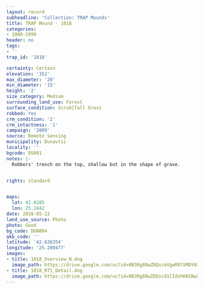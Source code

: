 ```yaml
---
layout: record
subheadline: 'Collection: TRAP Mounds'
title: TRAP Mound - 1018
categories:
- 1000-1999
header: no
tags:
- ''
trap_id: '1018'

certainty: Certain
elevation: '352'
max_diameter: '20'
min_diameter: '15'
height: '2'
size_category: Medium
surrounding_land_use: Forest
surface_condition: Scrub|Tall Grass
robbed: Yes
crm_condition: '2'
crm_intactness: '1'
campaign: '2009'
source: Remote Sensing
municipality: Dunavtsi
locality: ''
bgcode: DS001
notes: |-
  Robbers' trench on the top, shallow but in the shape of grave.


rights: standard


maps:
  lat: 42.6285
  lon: 25.2442
date: 2018-05-22
land_use_source: Photo
photo: Good
bg_code: DUN004
akb_code: ''
latitude: '42.626354'
longitude: '25.280477'
images:
- title: 1018_Overview_N.dng
  image_path: https://drive.google.com/uc?id=0B3Rg88wZDQsceVgwMXlVMDY0Zms
- title: 1018_RT1_Detail.dng
  image_path: https://drive.google.com/uc?id=0B3Rg88wZDQscd1lIdnhKN1NwX1U
---
```

